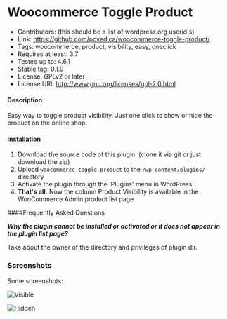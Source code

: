 # Woocommerce Toggle Product
* Contributors: (this should be a list of wordpress.org userid's)
* Link: https://github.com/povedica/woocommerce-toggle-product/
* Tags: woocommerce, product, visibility, easy, oneclick
* Requires at least: 3.7
* Tested up to: 4.6.1
* Stable tag: 0.1.0
* License: GPLv2 or later
* License URI: http://www.gnu.org/licenses/gpl-2.0.html

#### Description
Easy way to toggle product visibility. Just one click to show or hide the product on the online shop.

#### Installation


1. Download the source code of this plugin. (clone it via git or just download the zip)
1. Upload `woocommerce-toggle-product` to the `/wp-content/plugins/` directory
1. Activate the plugin through the 'Plugins' menu in WordPress
1. **That's all.** Now the column Product Visibility is available in the WooCommerce Admin product list page 

####Frequently Asked Questions

_**Why the plugin cannot be installed or activated or it does not appear in the plugin list page?**_

Take about the owner of the directory and privileges of plugin dir.


### Screenshots
Some screenshots:

![Visible](woocommerce-toggle-product/master/screenshot_visible.png "Product visibility: visible")

![Hidden](woocommerce-toggle-product/master/screenshot_hidden.png "Product visibility: hidden")
